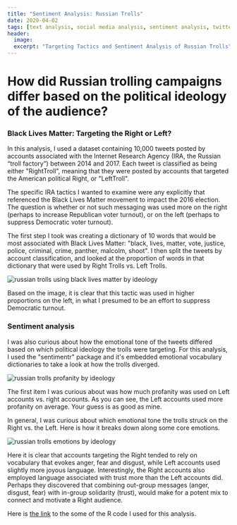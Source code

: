 ```yaml
---
title: "Sentiment Analysis: Russian Trolls"
date: 2020-04-02
tags: [text analysis, social media analysis, sentiment analysis, twitter]
header:
  image:
  excerpt: "Targeting Tactics and Sentiment Analysis of Russian Trolls"
---
```


# How did Russian trolling campaigns differ based on the political ideology of the audience?

### Black Lives Matter: Targeting the Right or Left?

In this analysis, I used a dataset containing 10,000 tweets posted by accounts
associated with the Internet Research Agency (IRA, the Russian “troll factory”) between 2014 and 2017.  Each tweet is classified as being either "RightTroll", meaning that they were posted by accounts that targeted the American political Right, or "LeftTroll".

The specific IRA tactics I wanted to examine were any explicitly that referenced the Black Lives Matter movement to impact the 2016 election. The question is whether or not such messaging was used more on the right (perhaps to increase Republican voter turnout), or on the left (perhaps to suppress Democratic voter turnout).

The first step I took was creating a dictionary of 10 words that would be most associated with Black Lives Matter: "black, lives, matter, vote, justice, police, criminal, crime, panther, malcolm, shoot". I then split the tweets by account classification, and looked at the proportion of words in that dictionary that were used by Right Trolls vs. Left Trolls.

<img src="{{ site.url }}{{ site.baseurl }}/images/trolltarget.png" alt="russian trolls using black lives matter by ideology">

Based on the image, it is clear that this tactic was used in higher proportions on the left, in what I presumed to be an effort to suppress Democratic turnout.

### Sentiment analysis

I was also curious about how the emotional tone of the tweets differed based on which political ideology the trolls were targeting. For this analysis, I used the "sentimentr" package and it's embedded emotional vocabulary dictionaries to take a look at how the trolls diverged.

<img src="{{ site.url }}{{ site.baseurl }}/images/trollprofanity.png" alt="russian trolls profanity by ideology">

The first item I was curious about was how much profanity was used on Left accounts vs. right accounts. As you can see, the Left accounts used more profanity on average. Your guess is as good as mine.

In general, I was curious about which emotional tone the trolls struck on the Right vs. the Left. Here is how it breaks down along some core emotions.

<img src="{{ site.url }}{{ site.baseurl }}/images/trollemotions.png" alt="russian trolls emotions by ideology">

Here it is clear that accounts targeting the Right tended to rely on vocabulary that evokes anger, fear and disgust, while Left accounts used slightly more joyous language. Interestingly, the Right accounts also employed language associated with trust more than the Left accounts did. Perhaps they discovered that combining out-group messages (anger, disgust, fear) with in-group solidarity (trust), would make for a potent mix to connect and motivate a Right audience.


Here is [the link](https://github.com/KevinEduardoKarl/text-analysis/blob/master/Sentiment%20Analysis%20of%20Russian%20Trolls.R) to the some of the R code I used for this analysis.
